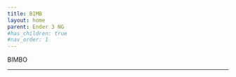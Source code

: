 ```yaml
---
title: BIMB
layout: home
parent: Ender 3 NG
#has_children: true
#nav_order: 1
---
```

BIMBO


----

[Printables]: https://www.printables.com/en/@radkoko
[Discord]: https://discord.com/invite/Zkvu6uu2AR
[Instagram]: https://www.instagram.com/RH3D_cz
[YouTube]: https://www.youtube.com/@RH3D_cz?sub_confirmation=1
[Ko-Fi]: https://ko-fi.com/rh3dcz
